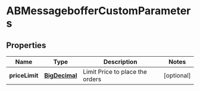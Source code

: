 # ABMessagebofferCustomParameters

## Properties
Name | Type | Description | Notes
------------ | ------------- | ------------- | -------------
**priceLimit** | [**BigDecimal**](BigDecimal.md) | Limit Price to place the orders |  [optional]
